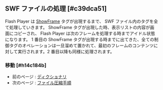 ## SWF ファイルの処理 [#c39dca51]

Flash Player は  [ShowFrame](表示リスト_表示リストタグ_ShowFrame) タグが出現するまで、 SWF ファイル内のタグを全て処理していきます。
ShowFrame タグが出現した時、表示リストの内容が画面にコピーされ、 Flash Player は次のフレームを処理する時までアイドル状態になります。
1 番目の ShowFrame タグが出現する時までに出てきた、全ての制御タグのオペレーションは一旦溜めて置かれて、最初のフレームのコンテンツに対して実行されます。2 番目以降も同様に処理されます。

### 移動 [#h14c184b]
* 前のページ : [ディクショナリ](SWFの構造要約_ディクショナリ)
* 次のページ : [ファイル圧縮手順](SWFの構造要約_ファイル圧縮手順)

